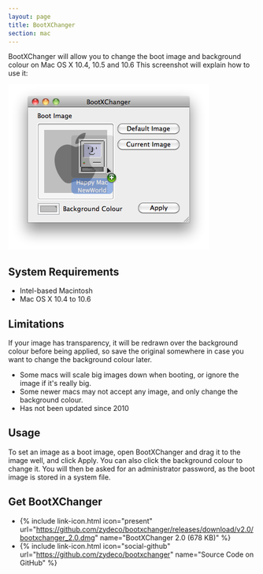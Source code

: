 ```yaml
---
layout: page
title: BootXChanger
section: mac
---
```


BootXChanger will allow you to change the boot image and background colour on
Mac OS X 10.4, 10.5 and 10.6 This screenshot will explain how to use it:

![BootXChanger Screenshot](/images/bootxchanger_screenshot.png)

## System Requirements

* Intel-based Macintosh
* Mac OS X 10.4 to 10.6

## Limitations

If your image has transparency, it will be redrawn over the background colour
before being applied, so save the original somewhere in case you want to change
the background colour later.

* Some macs will scale big images down when booting, or ignore the image if it's really big.
* Some newer macs may not accept any image, and only change the background colour.
* Has not been updated since 2010

## Usage

To set an image as a boot image, open BootXChanger and drag it to the image
well, and click Apply. You can also click the background colour to change it.
You will then be asked for an administrator password, as the boot image is
stored in a system file.

## Get BootXChanger

* {% include link-icon.html icon="present" url="https://github.com/zydeco/bootxchanger/releases/download/v2.0/bootxchanger_2.0.dmg" name="BootXChanger 2.0 (678 KB)" %}
* {% include link-icon.html icon="social-github" url="https://github.com/zydeco/bootxchanger" name="Source Code on GitHub" %}
